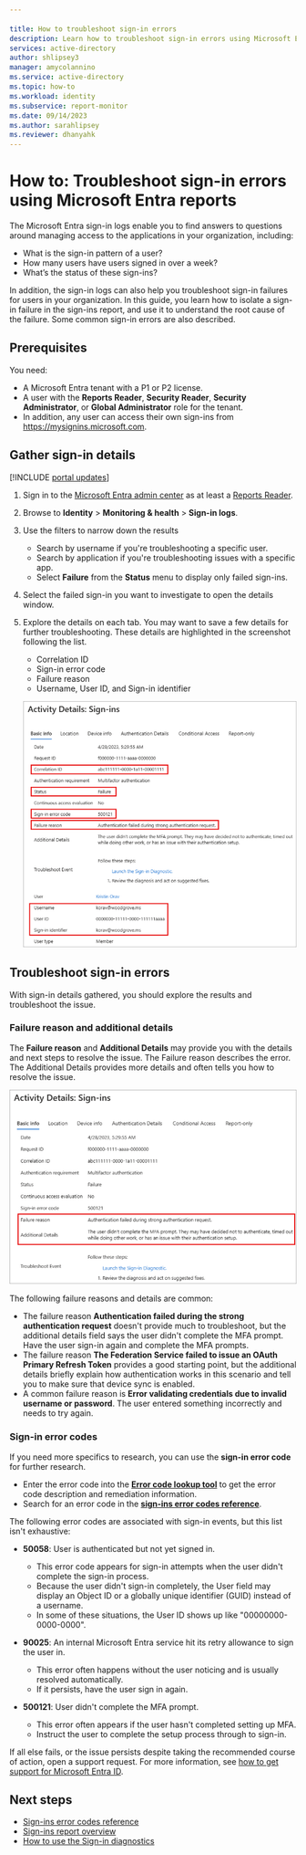 ```yaml
---

title: How to troubleshoot sign-in errors
description: Learn how to troubleshoot sign-in errors using Microsoft Entra reports in the Microsoft Entra admin center
services: active-directory
author: shlipsey3
manager: amycolannino
ms.service: active-directory
ms.topic: how-to
ms.workload: identity
ms.subservice: report-monitor
ms.date: 09/14/2023
ms.author: sarahlipsey
ms.reviewer: dhanyahk 
---
```


# How to: Troubleshoot sign-in errors using Microsoft Entra reports

The Microsoft Entra sign-in logs enable you to find answers to questions around managing access to the applications in your organization, including:

- What is the sign-in pattern of a user?
- How many users have users signed in over a week?
- What’s the status of these sign-ins?

In addition, the sign-in logs can also help you troubleshoot sign-in failures for users in your organization. In this guide, you learn how to isolate a sign-in failure in the sign-ins report, and use it to understand the root cause of the failure. Some common sign-in errors are also described.

## Prerequisites

You need:

* A Microsoft Entra tenant with a P1 or P2 license.
* A user with the **Reports Reader**, **Security Reader**, **Security Administrator**, or **Global Administrator** role for the tenant.
* In addition, any user can access their own sign-ins from https://mysignins.microsoft.com. 

## Gather sign-in details

[!INCLUDE [portal updates](~/includes/portal-update.md)]

1. Sign in to the [Microsoft Entra admin center](https://entra.microsoft.com) as at least a [Reports Reader](~/identity/role-based-access-control/permissions-reference.md#reports-reader).
1. Browse to **Identity** > **Monitoring & health** > **Sign-in logs**. 
1. Use the filters to narrow down the results
    - Search by username if you're troubleshooting a specific user.
    - Search by application if you're troubleshooting issues with a specific app.
    - Select **Failure** from the **Status** menu to display only failed sign-ins. 
1. Select the failed sign-in you want to investigate to open the details window.
1. Explore the details on each tab. You may want to save a few details for further troubleshooting. These details are highlighted in the screenshot following the list.
    - Correlation ID
    - Sign-in error code
    - Failure reason
    - Username, User ID, and Sign-in identifier

    ![Screenshot of the sign-in details, with several details highlighted.](media/howto-troubleshoot-sign-in-errors/sign-in-activity-details.png)
    
## Troubleshoot sign-in errors

With sign-in details gathered, you should explore the results and troubleshoot the issue.

### Failure reason and additional details

The **Failure reason** and **Additional Details** may provide you with the details and next steps to resolve the issue. The Failure reason describes the error. The Additional Details provides more details and often tells you how to resolve the issue.

![Screenshot of the activity details, with the failure reason and details highlighted.](media/howto-troubleshoot-sign-in-errors/sign-in-activity-details-failure-reason.png)

The following failure reasons and details are common:

-  The failure reason **Authentication failed during the strong authentication request** doesn't provide much to troubleshoot, but the additional details field says the user didn't complete the MFA prompt. Have the user sign-in again and complete the MFA prompts.
- The failure reason **The Federation Service failed to issue an OAuth Primary Refresh Token** provides a good starting point, but the additional details briefly explain how authentication works in this scenario and tell you to make sure that device sync is enabled. 
- A common failure reason is **Error validating credentials due to invalid username or password**. The user entered something incorrectly and needs to try again.

### Sign-in error codes

If you need more specifics to research, you can use the **sign-in error code** for further research.

- Enter the error code into the **[Error code lookup tool](https://login.microsoftonline.com/error)** to get the error code description and remediation information.
- Search for an error code in the **[sign-ins error codes reference](~/identity-platform/reference-error-codes.md)**. 

The following error codes are associated with sign-in events, but this list isn't exhaustive:

- **50058**: User is authenticated but not yet signed in.
    - This error code appears for sign-in attempts when the user didn't complete the sign-in process.
    - Because the user didn't sign-in completely, the User field may display an Object ID or a globally unique identifier (GUID) instead of a username.
    - In some of these situations, the User ID shows up like "00000000-0000-0000".

- **90025**: An internal Microsoft Entra service hit its retry allowance to sign the user in.
    - This error often happens without the user noticing and is usually resolved automatically. 
    - If it persists, have the user sign in again.

- **500121**: User didn't complete the MFA prompt.
    - This error often appears if the user hasn't completed setting up MFA.
    - Instruct the user to complete the setup process through to sign-in.

If all else fails, or the issue persists despite taking the recommended course of action, open a support request. For more information, see [how to get support for Microsoft Entra ID](../fundamentals/how-to-get-support.md). 

## Next steps

* [Sign-ins error codes reference](./concept-sign-ins.md)
* [Sign-ins report overview](concept-sign-ins.md)
* [How to use the Sign-in diagnostics](howto-use-sign-in-diagnostics.md)

